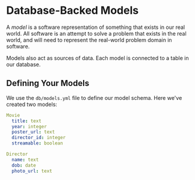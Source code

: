 # Database-Backed Models

A _model_ is a software representation of something that exists
in our real world.  All software is an attempt to solve a problem
that exists in the real world, and will need to represent the
real-world problem domain in software.

Models also act as sources of data.  Each model is connected
to a table in our database.

## Defining Your Models

We use the `db/models.yml` file to define our model schema.
Here we've created two models:


``` yml
Movie
  title: text
  year: integer
  poster_url: text
  director_id: integer
  streamable: boolean

Director
  name: text
  dob: date
  photo_url: text
```
